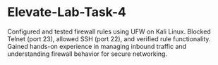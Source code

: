 # Elevate-Lab-Task-4
Configured and tested firewall rules using UFW on Kali Linux. Blocked Telnet (port 23), allowed SSH (port 22), and verified rule functionality. Gained hands-on experience in managing inbound traffic and understanding firewall behavior for secure networking.
